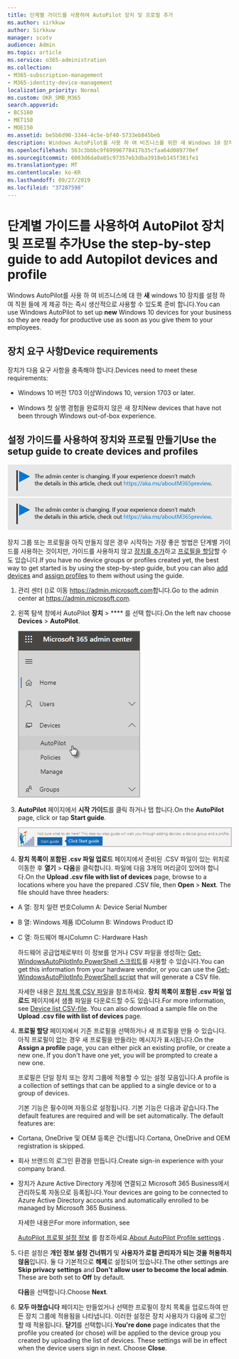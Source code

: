 ```yaml
---
title: 단계별 가이드를 사용하여 AutoPilot 장치 및 프로필 추가
ms.author: sirkkuw
author: Sirkkuw
manager: scotv
audience: Admin
ms.topic: article
ms.service: o365-administration
ms.collection:
- M365-subscription-management
- M365-identity-device-management
localization_priority: Normal
ms.custom: OKR_SMB_M365
search.appverid:
- BCS160
- MET150
- MOE150
ms.assetid: be5b6d90-3344-4c5e-bf40-5733eb845beb
description: Windows AutoPilot를 사용 하 여 비즈니스를 위한 새 Windows 10 장치를 설정 하는 방법을 알아봅니다.
ms.openlocfilehash: 563c3bbbc9f69996778417b35cfaa64d089770ef
ms.sourcegitcommit: 6003d6da0a85c97357eb3dba3918eb145f381fe1
ms.translationtype: MT
ms.contentlocale: ko-KR
ms.lasthandoff: 09/27/2019
ms.locfileid: "37287598"
---
```

# <a name="use-the-step-by-step-guide-to-add-autopilot-devices-and-profile"></a><span data-ttu-id="6a74f-103">단계별 가이드를 사용하여 AutoPilot 장치 및 프로필 추가</span><span class="sxs-lookup"><span data-stu-id="6a74f-103">Use the step-by-step guide to add Autopilot devices and profile</span></span>

<span data-ttu-id="6a74f-104">Windows AutoPilot를 사용 하 여 비즈니스에 대 한 **새** windows 10 장치를 설정 하 여 직원 들에 게 제공 하는 즉시 생산적으로 사용할 수 있도록 준비 합니다.</span><span class="sxs-lookup"><span data-stu-id="6a74f-104">You can use Windows AutoPilot to set up **new** Windows 10 devices for your business so they are ready for productive use as soon as you give them to your employees.</span></span>
  
## <a name="device-requirements"></a><span data-ttu-id="6a74f-105">장치 요구 사항</span><span class="sxs-lookup"><span data-stu-id="6a74f-105">Device requirements</span></span>

<span data-ttu-id="6a74f-106">장치가 다음 요구 사항을 충족해야 합니다.</span><span class="sxs-lookup"><span data-stu-id="6a74f-106">Devices need to meet these requirements:</span></span>
  
- <span data-ttu-id="6a74f-107">Windows 10 버전 1703 이상</span><span class="sxs-lookup"><span data-stu-id="6a74f-107">Windows 10, version 1703 or later.</span></span>
    
- <span data-ttu-id="6a74f-108">Windows 첫 실행 경험을 완료하지 않은 새 장치</span><span class="sxs-lookup"><span data-stu-id="6a74f-108">New devices that have not been through Windows out-of-box experience.</span></span>
    
## <a name="use-the-setup-guide-to-create-devices-and-profiles"></a><span data-ttu-id="6a74f-109">설정 가이드를 사용하여 장치와 프로필 만들기</span><span class="sxs-lookup"><span data-stu-id="6a74f-109">Use the setup guide to create devices and profiles</span></span>

<span data-ttu-id="6a74f-110">[![레이블-관리 센터가 변경 중 이며 aka.ms/aboutM365preview에서 자세한 내용을 확인할 수 있습니다.](media/m365admincenterchanging.png)](https://docs.microsoft.com/office365/admin/microsoft-365-admin-center-preview)</span><span class="sxs-lookup"><span data-stu-id="6a74f-110">[![Label to let you know the admin center is changing and you can find more details at aka.ms/aboutM365preview.](media/m365admincenterchanging.png)](https://docs.microsoft.com/office365/admin/microsoft-365-admin-center-preview)</span></span>

<span data-ttu-id="6a74f-111">장치 그룹 또는 프로필을 아직 만들지 않은 경우 시작하는 가장 좋은 방법은 단계별 가이드를 사용하는 것이지만, 가이드를 사용하지 않고 [장치를 추가](create-and-edit-autopilot-devices.md)하고 [프로필을 할당](create-and-edit-autopilot-profiles.md)할 수도 있습니다.</span><span class="sxs-lookup"><span data-stu-id="6a74f-111">If you have no device groups or profiles created yet, the best way to get started is by using the step-by-step guide, but you can also [add devices](create-and-edit-autopilot-devices.md) and [assign profiles](create-and-edit-autopilot-profiles.md) to them without using the guide.</span></span> 
  
1. <span data-ttu-id="6a74f-112">관리 센터 ()로 이동 <a href="https://go.microsoft.com/fwlink/p/?linkid=837890" target="_blank">https://admin.microsoft.com</a>합니다.</span><span class="sxs-lookup"><span data-stu-id="6a74f-112">Go to the admin center at <a href="https://go.microsoft.com/fwlink/p/?linkid=837890" target="_blank">https://admin.microsoft.com</a>.</span></span>

2. <span data-ttu-id="6a74f-113">왼쪽 탐색 창에서 AutoPilot **장치** \> \*\*\*\* 를 선택 합니다.</span><span class="sxs-lookup"><span data-stu-id="6a74f-113">On the left nav choose **Devices** \> **AutoPilot**.</span></span>

    ![관리 센터에서 장치를 선택한 다음 AutoPilot을 선택 합니다.](media/AutoPilot.png)
  
2. <span data-ttu-id="6a74f-115">**AutoPilot** 페이지에서 **시작 가이드**를 클릭 하거나 탭 합니다.</span><span class="sxs-lookup"><span data-stu-id="6a74f-115">On the **AutoPilot** page, click or tap **Start guide**.</span></span>
    
    ![Click Start guide for step-by-step instructions for Autopilot.](media/31662655-d1e6-437d-87ea-c0dec5da56f7.png)
  
3. <span data-ttu-id="6a74f-p101">**장치 목록이 포함된 .csv 파일 업로드** 페이지에서 준비된 .CSV 파일이 있는 위치로 이동한 후 **열기** \> **다음**을 클릭합니다. 파일에 다음 3개의 머리글이 있어야 합니다.</span><span class="sxs-lookup"><span data-stu-id="6a74f-p101">On the **Upload .csv file with list of devices** page, browse to a locations where you have the prepared .CSV file, then **Open** \> **Next**. The file should have three headers:</span></span>
    
  - <span data-ttu-id="6a74f-119">A 열: 장치 일련 번호</span><span class="sxs-lookup"><span data-stu-id="6a74f-119">Column A: Device Serial Number</span></span>
    
  - <span data-ttu-id="6a74f-120">B 열: Windows 제품 ID</span><span class="sxs-lookup"><span data-stu-id="6a74f-120">Column B: Windows Product ID</span></span>
    
  - <span data-ttu-id="6a74f-121">C 열: 하드웨어 해시</span><span class="sxs-lookup"><span data-stu-id="6a74f-121">Column C: Hardware Hash</span></span>
    
    <span data-ttu-id="6a74f-122">하드웨어 공급업체로부터 이 정보를 얻거나 CSV 파일을 생성하는 [Get-WindowsAutoPilotInfo PowerShell 스크립트](https://www.powershellgallery.com/packages/Get-WindowsAutoPilotInfo)를 사용할 수 있습니다.</span><span class="sxs-lookup"><span data-stu-id="6a74f-122">You can get this information from your hardware vendor, or you can use the [Get-WindowsAutoPilotInfo PowerShell script](https://www.powershellgallery.com/packages/Get-WindowsAutoPilotInfo) that will generate a CSV file.</span></span> 
    
    <span data-ttu-id="6a74f-p102">자세한 내용은 [장치 목록 CSV 파일](https://support.office.com/article/932e3676-2491-49f0-9177-d893d2f5276e)을 참조하세요. **장치 목록이 포함된 .csv 파일 업로드** 페이지에서 샘플 파일을 다운로드할 수도 있습니다.</span><span class="sxs-lookup"><span data-stu-id="6a74f-p102">For more information, see [Device list CSV-file](https://support.office.com/article/932e3676-2491-49f0-9177-d893d2f5276e). You can also download a sample file on the **Upload .csv file with list of devices** page.</span></span> 
    
4. <span data-ttu-id="6a74f-p103">**프로필 할당** 페이지에서 기존 프로필을 선택하거나 새 프로필을 만들 수 있습니다. 아직 프로필이 없는 경우 새 프로필을 만들라는 메시지가 표시됩니다.</span><span class="sxs-lookup"><span data-stu-id="6a74f-p103">On the **Assign a profile** page, you can either pick an existing profile, or create a new one. If you don't have one yet, you will be prompted to create a new one.</span></span> 
    
    <span data-ttu-id="6a74f-127">프로필은 단일 장치 또는 장치 그룹에 적용할 수 있는 설정 모음입니다.</span><span class="sxs-lookup"><span data-stu-id="6a74f-127">A profile is a collection of settings that can be applied to a single device or to a group of devices.</span></span>
    
    <span data-ttu-id="6a74f-p104">기본 기능은 필수이며 자동으로 설정됩니다. 기본 기능은 다음과 같습니다.</span><span class="sxs-lookup"><span data-stu-id="6a74f-p104">The default features are required and will be set automatically. The default features are:</span></span>
    
  - <span data-ttu-id="6a74f-130">Cortana, OneDrive 및 OEM 등록은 건너뜁니다.</span><span class="sxs-lookup"><span data-stu-id="6a74f-130">Cortana, OneDrive and OEM registration is skipped.</span></span>
    
  - <span data-ttu-id="6a74f-131">회사 브랜드의 로그인 환경을 만듭니다.</span><span class="sxs-lookup"><span data-stu-id="6a74f-131">Create sign-in experience with your company brand.</span></span>
    
  - <span data-ttu-id="6a74f-132">장치가 Azure Active Directory 계정에 연결되고 Microsoft 365 Business에서 관리하도록 자동으로 등록됩니다.</span><span class="sxs-lookup"><span data-stu-id="6a74f-132">Your devices are going to be connected to Azure Active Directory accounts and automatically enrolled to be managed by Microsoft 365 Business.</span></span>
    
    <span data-ttu-id="6a74f-133">자세한 내용은</span><span class="sxs-lookup"><span data-stu-id="6a74f-133">For more information, see</span></span>
    
    <span data-ttu-id="6a74f-134">[AutoPilot 프로필 설정 정보](autopilot-profile-settings.md) 를 참조하세요.</span><span class="sxs-lookup"><span data-stu-id="6a74f-134">[About AutoPilot Profile settings](autopilot-profile-settings.md) .</span></span> 
    
5. <span data-ttu-id="6a74f-135">다른 설정은 **개인 정보 설정 건너뛰기** 및 **사용자가 로컬 관리자가 되는 것을 허용하지 않음**입니다. 둘 다 기본적으로 **해제**로 설정되어 있습니다.</span><span class="sxs-lookup"><span data-stu-id="6a74f-135">The other settings are **Skip privacy settings** and **Don't allow user to become the local admin**. These are both set to **Off** by default.</span></span> 
    
    <span data-ttu-id="6a74f-136">**다음**을 선택합니다.</span><span class="sxs-lookup"><span data-stu-id="6a74f-136">Choose **Next**.</span></span>
    
6. <span data-ttu-id="6a74f-p105">**모두 마쳤습니다** 페이지는 만들었거나 선택한 프로필이 장치 목록을 업로드하여 만든 장치 그룹에 적용됨을 나타냅니다. 이러한 설정은 장치 사용자가 다음에 로그인할 때 적용됩니다. **닫기**를 선택합니다.</span><span class="sxs-lookup"><span data-stu-id="6a74f-p105">**You're done** page indicates that the profile you created (or chose) will be applied to the device group you created by uploading the list of devices. These settings will be in effect when the device users sign in next. Choose **Close**.</span></span>
    